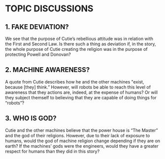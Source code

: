 # TOPIC DISCUSSIONS

## 1. FAKE DEVIATION?
We see that the purpose of Cutie’s rebellious attitude was in relation with the First and Second Law. Is there such a thing as deviation if, in the story, the whole purpose of Cutie creating the religion was in the purpose of protecting Powell and Donovan?

## 2. MACHINE AWARENESS?
A quote from Cutie describes how he and the other machines "exist, because [they] think.” However, will robots be able to reach this level of awareness that they actions are, indeed, at the expense of humans? Or will they subject themself to believing that they are capable of doing things for “robots”?

## 3. WHO IS GOD?
Cutie and the other machines believe that the power house is “The Master” and the god of their religions. However, due to their lack of exposure to humans, would the god of machine religion change depending if they are on earth? If the machines’ gods were the engineers, would they have a greater respect for humans than they did in this story?

